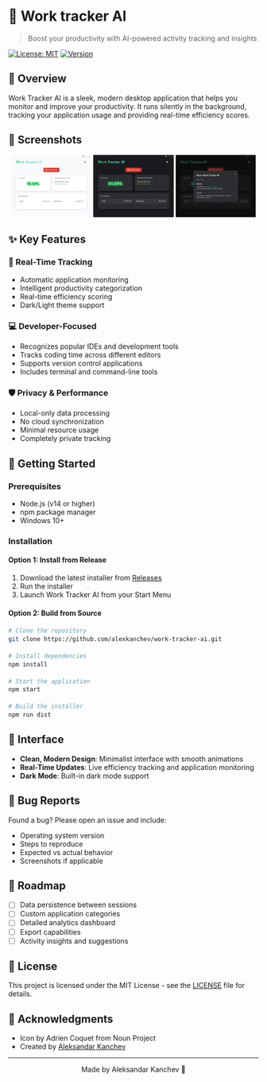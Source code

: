 # 🎯 Work tracker AI

> Boost your productivity with AI-powered activity tracking and insights

[![License: MIT](https://img.shields.io/badge/License-MIT-yellow.svg)](https://opensource.org/licenses/MIT)
[![Version](https://img.shields.io/badge/version-1.1.0-blue.svg)](https://github.com/alexkanchev/work-tracker-ai/releases)

## 📖 Overview

Work Tracker AI is a sleek, modern desktop application that helps you monitor and improve your productivity. It runs silently in the background, tracking your application usage and providing real-time efficiency scores.

## 🎨 Screenshots

<div align="center">
  <img src="assets/screenshots/whitemode.png" alt="Light Mode" width="32%" />
  <img src="assets/screenshots/darkmode.png" alt="Dark Mode" width="32%" />
  <img src="assets/screenshots/credits.png" alt="Credits" width="32%" />
</div>

## ✨ Key Features

### 🎯 Real-Time Tracking
- Automatic application monitoring
- Intelligent productivity categorization
- Real-time efficiency scoring
- Dark/Light theme support

### 💻 Developer-Focused
- Recognizes popular IDEs and development tools
- Tracks coding time across different editors
- Supports version control applications
- Includes terminal and command-line tools

### 🛡️ Privacy & Performance
- Local-only data processing
- No cloud synchronization
- Minimal resource usage
- Completely private tracking

## 🚀 Getting Started

### Prerequisites
- Node.js (v14 or higher)
- npm package manager
- Windows 10+

### Installation

#### Option 1: Install from Release
1. Download the latest installer from [Releases](https://github.com/alexkanchev/work-tracker-ai/releases)
2. Run the installer
3. Launch Work Tracker AI from your Start Menu

#### Option 2: Build from Source
```bash
# Clone the repository
git clone https://github.com/alexkanchev/work-tracker-ai.git

# Install dependencies
npm install

# Start the application
npm start

# Build the installer
npm run dist
```

## 🎨 Interface

- **Clean, Modern Design**: Minimalist interface with smooth animations
- **Real-Time Updates**: Live efficiency tracking and application monitoring
- **Dark Mode**: Built-in dark mode support

## 🐛 Bug Reports

Found a bug? Please open an issue and include:
- Operating system version
- Steps to reproduce
- Expected vs actual behavior
- Screenshots if applicable

## 🔮 Roadmap

- [ ] Data persistence between sessions
- [ ] Custom application categories
- [ ] Detailed analytics dashboard
- [ ] Export capabilities
- [ ] Activity insights and suggestions

## 📄 License

This project is licensed under the MIT License - see the [LICENSE](LICENSE.txt) file for details.

## 🙏 Acknowledgments

- Icon by Adrien Coquet from Noun Project
- Created by [Aleksandar Kanchev](https://github.com/alexkanchev)

---

<div align="center">
Made by Aleksandar Kanchev 💖
</div>
